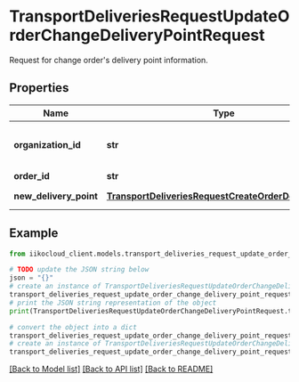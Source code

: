 # TransportDeliveriesRequestUpdateOrderChangeDeliveryPointRequest

Request for change order's delivery point information.

## Properties

Name | Type | Description | Notes
------------ | ------------- | ------------- | -------------
**organization_id** | **str** | Organization ID.                Can be obtained by &#x60;/api/1/organizations&#x60; operation. | 
**order_id** | **str** | Order ID. | 
**new_delivery_point** | [**TransportDeliveriesRequestCreateOrderDeliveryPoint**](TransportDeliveriesRequestCreateOrderDeliveryPoint.md) | New address of delivery. | 

## Example

```python
from iikocloud_client.models.transport_deliveries_request_update_order_change_delivery_point_request import TransportDeliveriesRequestUpdateOrderChangeDeliveryPointRequest

# TODO update the JSON string below
json = "{}"
# create an instance of TransportDeliveriesRequestUpdateOrderChangeDeliveryPointRequest from a JSON string
transport_deliveries_request_update_order_change_delivery_point_request_instance = TransportDeliveriesRequestUpdateOrderChangeDeliveryPointRequest.from_json(json)
# print the JSON string representation of the object
print(TransportDeliveriesRequestUpdateOrderChangeDeliveryPointRequest.to_json())

# convert the object into a dict
transport_deliveries_request_update_order_change_delivery_point_request_dict = transport_deliveries_request_update_order_change_delivery_point_request_instance.to_dict()
# create an instance of TransportDeliveriesRequestUpdateOrderChangeDeliveryPointRequest from a dict
transport_deliveries_request_update_order_change_delivery_point_request_from_dict = TransportDeliveriesRequestUpdateOrderChangeDeliveryPointRequest.from_dict(transport_deliveries_request_update_order_change_delivery_point_request_dict)
```
[[Back to Model list]](../README.md#documentation-for-models) [[Back to API list]](../README.md#documentation-for-api-endpoints) [[Back to README]](../README.md)


